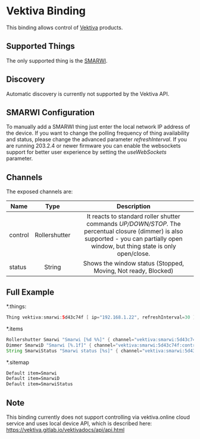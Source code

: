 # Vektiva Binding

This binding allows control of [Vektiva](https://vektiva.com) products.

## Supported Things

The only supported thing is the [SMARWI](https://vektiva.com/en/about-smarwi/how-it-works).

## Discovery

Automatic discovery is currently not supported by the Vektiva API.

## SMARWI Configuration

To manually add a SMARWI thing just enter the local network IP address of the device.
If you want to change the polling frequency of thing availability and status, please change the advanced parameter _refreshInterval_.
If you are running 203.2.4 or newer firmware you can enable the websockets support for better user experience by setting the _useWebSockets_ parameter.

## Channels

The exposed channels are:

| Name    | Type           | Description |
| ------- |:--------------:|:-----------:|
| control | Rollershutter  | It reacts to standard roller shutter commands _UP/DOWN/STOP_. The percentual closure (dimmer) is also supported - you can partially open window, but thing state is only open/close. |
| status  | String         | Shows the window status (Stopped, Moving, Not ready, Blocked) |

## Full Example

*.things:

```java
Thing vektiva:smarwi:5d43c74f [ ip="192.168.1.22", refreshInterval=30 ]
```

*.items

```java
Rollershutter Smarwi "Smarwi [%d %%]" { channel="vektiva:smarwi:5d43c74f:control" }
Dimmer SmarwiD "Smarwi [%.1f]" { channel="vektiva:smarwi:5d43c74f:control" }
String SmarwiStatus "Smarwi status [%s]" { channel="vektiva:smarwi:5d43c74f:status" }
```

*.sitemap

```perl
Default item=Smarwi
Default item=SmarwiD
Default item=SmarwiStatus
```

## Note

This binding currently does not support controlling via vektiva.online cloud service and uses local device API, which is described here: <https://vektiva.gitlab.io/vektivadocs/api/api.html>
